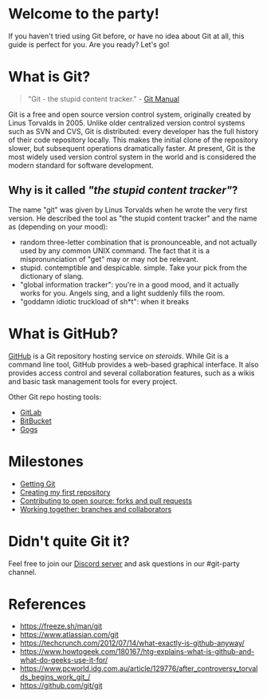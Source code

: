 # Welcome to the party!

If you haven't tried using Git before, or have no idea about Git at all, this guide is perfect for you. Are you ready? Let's go!

# What is Git?

> "Git - the stupid content tracker." - [Git Manual](https://freeze.sh/man/git)

Git is a free and open source version control system, originally created by Linus Torvalds in 2005. Unlike older centralized version control systems such as SVN and CVS, Git is distributed: every developer has the full history of their code repository locally. This makes the initial clone of the repository slower, but subsequent operations dramatically faster. At present, Git is the most widely used version control system in the world and is considered the modern standard for software development.

## Why is it called *"the stupid content tracker"*?

The name "git" was given by Linus Torvalds when he wrote the very first version. He described the tool as "the stupid content tracker" and the name as (depending on your mood):

* random three-letter combination that is pronounceable, and not actually used by any common UNIX command. The fact that it is a mispronunciation of "get" may or may not be relevant.
* stupid. contemptible and despicable. simple. Take your pick from the dictionary of slang.
* "global information tracker": you're in a good mood, and it actually works for you. Angels sing, and a light suddenly fills the room.
* "goddamn idiotic truckload of sh*t": when it breaks

# What is GitHub?

[GitHub](https://github.com/) is a Git repository hosting service *on steroids*. While Git is a command line tool, GitHub provides a web-based graphical interface. It also provides access control and several collaboration features, such as a wikis and basic task management tools for every project.

Other Git repo hosting tools:
* [GitLab](https://gitlab.com/)
* [BitBucket](https://bitbucket.org/)
* [Gogs](https://gogs.io/)

# Milestones

* [Getting Git](discussions/01%20-%20Getting%20Git.md)
* [Creating my first repository](discussions/02%20-%20Creating%20my%20first%20repository.md)
* [Contributing to open source: forks and pull requests](discussions/03%20-%20Forks%20and%20Pull%20Requests.md)
* [Working together: branches and collaborators](discussions/04%20-%20Branches%20and%20Collaborators.md)

# Didn't quite Git it?

Feel free to join our [Discord server](https://bit.ly/wwcodemnl-discord-server-invite) and ask questions in our #git-party channel.

# References

* https://freeze.sh/man/git
* https://www.atlassian.com/git
* https://techcrunch.com/2012/07/14/what-exactly-is-github-anyway/
* https://www.howtogeek.com/180167/htg-explains-what-is-github-and-what-do-geeks-use-it-for/
* https://www.pcworld.idg.com.au/article/129776/after_controversy_torvalds_begins_work_git_/
* https://github.com/git/git